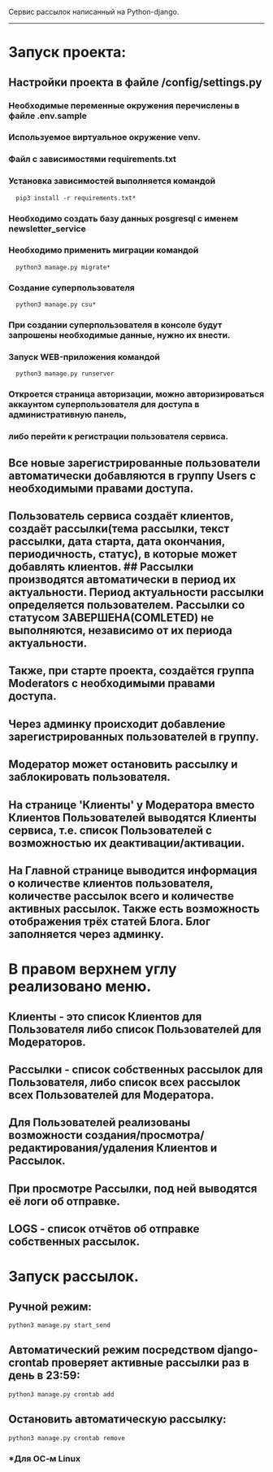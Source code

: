 Сервис рассылок написанный на Python-django.
____
# Запуск проекта:
   ## Настройки проекта в файле /config/settings.py
   ### Необходимые переменные окружения перечислены в файле .env.sample
   ### Используемое виртуальное окружение venv.
   ### Файл с зависимостями requirements.txt
   ### Установка зависимостей выполняется командой
      pip3 install -r requirements.txt*
   ### Необходимо создать базу данных posgresql с именем newsletter_service
   ### Необходимо применить миграции командой
      python3 manage.py migrate*
   ### Создание суперпользователя
      python3 manage.py csu*
   ### При создании суперпользователя в консоле будут запрошены необходимые данные, нужно их внести.
   ### Запуск WEB-приложения командой
      python3 manage.py runserver
   ### Откроется страница авторизации, можно авторизироваться аккаунтом суперпользователя для доступа в административную панель,
   ### либо перейти к регистрации пользователя сервиса.
## Все новые зарегистрированные пользователи автоматически добавляются в группу Users с необходимыми правами доступа.
## Пользователь сервиса создаёт клиентов, создаёт рассылки(тема рассылки, текст рассылки, дата старта, дата окончания, периодичность, статус), в которые может добавлять клиентов. ## Рассылки производятся автоматически в период их актуальности. Период актуальности рассылки определяется пользователем. Рассылки со статусом ЗАВЕРШЕНА(COMLETED) не выполняются, независимо от их периода актуальности.
## Также, при старте проекта, создаётся группа Moderators с необходимыми правами доступа.
 ## Через админку происходит добавление зарегистрированных пользователей в группу.
 ## Модератор может остановить рассылку и заблокировать пользователя.
 ## На странице 'Клиенты' у Модератора вместо Клиентов Пользователей выводятся Клиенты сервиса, т.е. список Пользователей с возможностью их деактивации/активации.
## На Главной странице выводится информация о количестве клиентов пользователя, количестве рассылок всего и количестве активных рассылок. Также есть возможность отображения трёх статей Блога. Блог заполняется через админку.
# В правом верхнем углу реализовано меню.
 ## Клиенты - это список Клиентов для Пользователя либо список Пользователей для Модераторов.
 ## Рассылки - список собственных рассылок для Пользователя, либо список всех рассылок всех Пользователей для Модератора.
 ## Для Пользователей реализованы возможности создания/просмотра/редактирования/удаления Клиентов и Рассылок.
 ## При просмотре Рассылки, под ней выводятся её логи об отправке.
 ## LOGS - список отчётов об отправке собственных рассылок.
 # Запуск рассылок.
 ## Ручной режим:
    python3 manage.py start_send
 ## Автоматический режим посредством django-crontab проверяет активные рассылки раз в день в 23:59:
    python3 manage.py crontab add
 ## Остановить автоматическую рассылку:
    python3 manage.py crontab remove


 ### *Для ОС-м Linux
